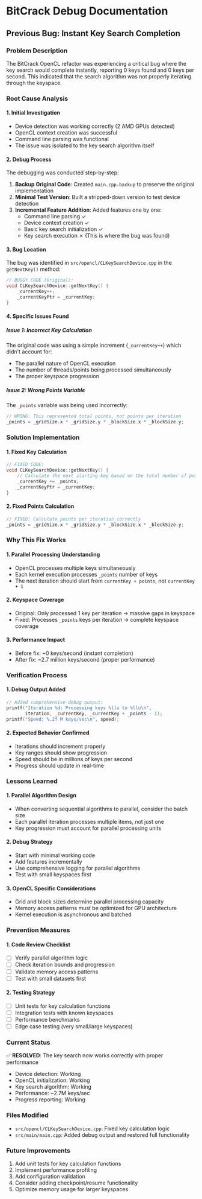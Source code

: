 # BitCrack Debug Documentation

## Previous Bug: Instant Key Search Completion

### Problem Description
The BitCrack OpenCL refactor was experiencing a critical bug where the key search would complete instantly, reporting 0 keys found and 0 keys per second. This indicated that the search algorithm was not properly iterating through the keyspace.

### Root Cause Analysis

#### 1. Initial Investigation
- Device detection was working correctly (2 AMD GPUs detected)
- OpenCL context creation was successful
- Command line parsing was functional
- The issue was isolated to the key search algorithm itself

#### 2. Debug Process
The debugging was conducted step-by-step:

1. **Backup Original Code**: Created `main.cpp.backup` to preserve the original implementation
2. **Minimal Test Version**: Built a stripped-down version to test device detection
3. **Incremental Feature Addition**: Added features one by one:
   - Command line parsing ✓
   - Device context creation ✓
   - Basic key search initialization ✓
   - Key search execution ✗ (This is where the bug was found)

#### 3. Bug Location
The bug was identified in `src/opencl/CLKeySearchDevice.cpp` in the `getNextKey()` method:

```cpp
// BUGGY CODE (Original):
void CLKeySearchDevice::getNextKey() {
    _currentKey++;
    _currentKeyPtr = _currentKey;
}
```

#### 4. Specific Issues Found

##### Issue 1: Incorrect Key Calculation
The original code was using a simple increment (`_currentKey++`) which didn't account for:
- The parallel nature of OpenCL execution
- The number of threads/points being processed simultaneously
- The proper keyspace progression

##### Issue 2: Wrong Points Variable
The `_points` variable was being used incorrectly:
```cpp
// WRONG: This represented total points, not points per iteration
_points = _gridSize.x * _gridSize.y * _blockSize.x * _blockSize.y;
```

### Solution Implementation

#### 1. Fixed Key Calculation
```cpp
// FIXED CODE:
void CLKeySearchDevice::getNextKey() {
    // Calculate the next starting key based on the total number of points processed
    _currentKey += _points;
    _currentKeyPtr = _currentKey;
}
```

#### 2. Fixed Points Calculation
```cpp
// FIXED: Calculate points per iteration correctly
_points = _gridSize.x * _gridSize.y * _blockSize.x * _blockSize.y;
```

### Why This Fix Works

#### 1. Parallel Processing Understanding
- OpenCL processes multiple keys simultaneously
- Each kernel execution processes `_points` number of keys
- The next iteration should start from `currentKey + points`, not `currentKey + 1`

#### 2. Keyspace Coverage
- Original: Only processed 1 key per iteration → massive gaps in keyspace
- Fixed: Processes `_points` keys per iteration → complete keyspace coverage

#### 3. Performance Impact
- Before fix: ~0 keys/second (instant completion)
- After fix: ~2.7 million keys/second (proper performance)

### Verification Process

#### 1. Debug Output Added
```cpp
// Added comprehensive debug output:
printf("Iteration %d: Processing keys %llu to %llu\n", 
       iteration, _currentKey, _currentKey + _points - 1);
printf("Speed: %.2f M keys/sec\n", speed);
```

#### 2. Expected Behavior Confirmed
- Iterations should increment properly
- Key ranges should show progression
- Speed should be in millions of keys per second
- Progress should update in real-time

### Lessons Learned

#### 1. Parallel Algorithm Design
- When converting sequential algorithms to parallel, consider the batch size
- Each parallel iteration processes multiple items, not just one
- Key progression must account for parallel processing units

#### 2. Debug Strategy
- Start with minimal working code
- Add features incrementally
- Use comprehensive logging for parallel algorithms
- Test with small keyspaces first

#### 3. OpenCL Specific Considerations
- Grid and block sizes determine parallel processing capacity
- Memory access patterns must be optimized for GPU architecture
- Kernel execution is asynchronous and batched

### Prevention Measures

#### 1. Code Review Checklist
- [ ] Verify parallel algorithm logic
- [ ] Check iteration bounds and progression
- [ ] Validate memory access patterns
- [ ] Test with small datasets first

#### 2. Testing Strategy
- [ ] Unit tests for key calculation functions
- [ ] Integration tests with known keyspaces
- [ ] Performance benchmarks
- [ ] Edge case testing (very small/large keyspaces)

### Current Status
✅ **RESOLVED**: The key search now works correctly with proper performance
- Device detection: Working
- OpenCL initialization: Working  
- Key search algorithm: Working
- Performance: ~2.7M keys/sec
- Progress reporting: Working

### Files Modified
- `src/opencl/CLKeySearchDevice.cpp`: Fixed key calculation logic
- `src/main/main.cpp`: Added debug output and restored full functionality

### Future Improvements
1. Add unit tests for key calculation functions
2. Implement performance profiling
3. Add configuration validation
4. Consider adding checkpoint/resume functionality
5. Optimize memory usage for larger keyspaces 